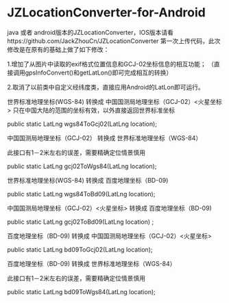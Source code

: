 # JZLocationConverter-for-Android
java 或者 android版本的JZLocationConverter，IOS版本请看https://github.com/JackZhouCn/JZLocationConverter
第一次上传代码，此次修改是在原有的基础上做了如下修改：

1.增加了从图片中读取的exif格式位置信息和GCJ-02坐标信息的相互功能；
	（直接调用gpsInfoConvert()和getLatLon()即可完成相互的转换）

2.取消了以前类中自定义经纬度类，直接应用Android的LatLon即可运行。

世界标准地理坐标(WGS-84) 转换成 中国国测局地理坐标（GCJ-02）<火星坐标>
只在中国大陆的范围的坐标有效，以外直接返回世界标准坐标

public static LatLng wgs84ToGcj02(LatLng location);


中国国测局地理坐标（GCJ-02） 转换成 世界标准地理坐标（WGS-84）

此接口有1－2米左右的误差，需要精确定位情景慎用

public static LatLng gcj02ToWgs84(LatLng location);


世界标准地理坐标(WGS-84) 转换成 百度地理坐标（BD-09)

public static LatLng wgs84ToBd09(LatLng location);


中国国测局地理坐标（GCJ-02）<火星坐标> 转换成 百度地理坐标（BD-09)

public static LatLng gcj02ToBd09(LatLng location) ;


百度地理坐标（BD-09) 转换成 中国国测局地理坐标（GCJ-02）<火星坐标>

public static LatLng bd09ToGcj02(LatLng location);


百度地理坐标（BD-09) 转换成 世界标准地理坐标（WGS-84）

此接口有1－2米左右的误差，需要精确定位情景慎用

public static LatLng bd09ToWgs84(LatLng location);
